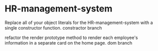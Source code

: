 # HR-management-system

Replace all of your object literals for the HR-management-system with a single constructor function. constractor branch

refactor the render prototype method to render each employee's information in a separate card on the home page.
dom branch